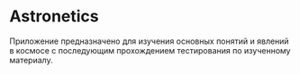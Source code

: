 # Astronetics
Приложение предназначено для изучения основных понятий и явлений в космосе с последующим прохождением тестирования по изученному материалу.
